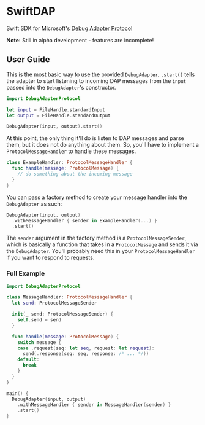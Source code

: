 # SwiftDAP

Swift SDK for Microsoft's [Debug Adapter Protocol](https://microsoft.github.io/debug-adapter-protocol)

**Note:** Still in alpha development - features are incomplete!

## User Guide

This is the most basic way to use the provided `DebugAdapter`.
`.start()` tells the adapter to start listening to incoming DAP messages from the `input` passed into the `DebugAdapter`'s constructor.

```swift
import DebugAdapterProtocol

let input = FileHandle.standardInput
let output = FileHandle.standardOutput

DebugAdapter(input, output).start()
```

At this point, the only thing it'll do is listen to DAP messages and parse them, but it does not do anything about them.
So, you'll have to implement a `ProtocolMessageHandler` to handle these messages.

```swift
class ExampleHandler: ProtocolMessageHandler {
  func handle(message: ProtocolMessage) {
    // do something about the incoming message
  }
}
```

You can pass a factory method to create your message handler into the `DebugAdapter` as such:

```swift
DebugAdapter(input, output)
  .withMessageHandler { sender in ExampleHandler(...) }
  .start()
```

The `sender` argument in the factory method is a `ProtocolMessageSender`, which is basically a function that takes in a
`ProtocolMessage` and sends it via the `DebugAdapter`. You'll probably need this in your `ProtocolMessageHandler` if you
want to respond to requests.

### Full Example

```swift
import DebugAdapterProtocol

class MessageHandler: ProtocolMessageHandler {
  let send: ProtocolMessageSender

  init(_ send: ProtocolMessageSender) {
    self.send = send
  }

  func handle(message: ProtocolMessage) {
    switch message {
    case .request(seq: let seq, request: let request):
      send(.response(seq: seq, response: /* ... */))
    default:
      break
    }
  }
}

main() {
  DebugAdapter(input, output)
    .withMessageHandler { sender in MessageHandler(sender) }
    .start()
}
```
